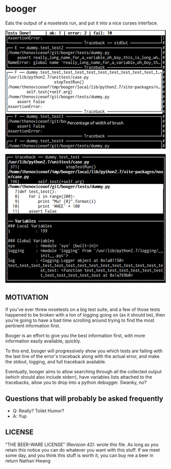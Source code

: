 booger
================================================================================
Eats the output of a nosetests run, and put it into a nice curses
interface.

![Booger main listing](https://raw.githubusercontent.com/thenoviceoof/booger/docs/docs/page1.png)

![Booger variable view](https://raw.githubusercontent.com/thenoviceoof/booger/docs/docs/page2.png)


MOTIVATION
--------------------------------------------------------------------------------
If you've ever threw nosetests on a big test suite, and a few of those
tests happened to be broken with a ton of logging going on (as it
should be), then you're going to have a bad time scrolling around
trying to find the most pertinent information first.

Booger is an effort to give you the best information first, with more
information easily available, quickly.

To this end, booger will progressively show you which tests are
failing with the last line of the error's traceback along with the
actual error, and make the stdout, logging, and full traceback
available.

Eventually, booger aims to allow searching through all the collected
output (which should also include stderr), have variables lists
attached to the tracebacks, allow you to drop into a python
debugger. Swanky, no?


Questions that will probably be asked frequently
--------------------------------------------------------------------------------
 - Q: Really? Toilet Humor?
 - A: Yup


LICENSE
--------------------------------------------------------------------------------
"THE BEER-WARE LICENSE" (Revision 42):
<thenoviceoof> wrote this file. As long as you retain this notice you
can do whatever you want with this stuff. If we meet some day, and you
think this stuff is worth it, you can buy me a beer in return
Nathan Hwang <thenoviceoof>
